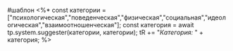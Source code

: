 #шаблон 
<%* 
const категории = ["психологическая","поведенческая","физическая","социальная","идеологическая","взаимоотношенческая"]; 
const категория = await tp.system.suggester(категории, категории);
tR += "*Категория:* " + категория;
%>
